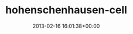 ---
title:		"hohenschenhausen-cell"
type:		"upload"
description:		"TBC"
date:		"2013-02-16 16:01:38+00:00"
album:		"abandoned"
filename:		"hohenschenhausen-cell.md"
series:		""
cl_public_id:		"abandoned/hohenschenhausen-cell"
cl_version:		1497000119
format:		"tiff"
bytes:		7510660
width:		2560
height:		1440
exposure_mode:		"Auto"
program:		"Aperture-priority AE"
aperture:		"4.0"
focal_length:		"35.0 mm"
iso:		"400"
shutter_speed:		"1/60"
metering:		"Spot"
flash:		"Off, Did not fire"
white_balance:		"Custom"
colour_temp:		"4800"
has_crop:		"true"
orientation:		"Horizontal (normal)"
camera_model:		"NIKON D7000"
lens_info:		"35mm f/1.8"
artist:		"Matt Finucane"
x_resolution:		"300"
y_resolution:		"300"
---